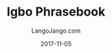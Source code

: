 ---
setID: 12
path: /product/igbo-phrasebook-and-dictionary
date: 2017-11-05
language: Igbo
title: Igbo Phrasebook
productImage: 'langojango-igbo-language-phrasebook.png'
bookCoverImage: 'illustration2.png'
altText: 'igbo-language-phrasebook'
description: [
  {
    text: "The Igbo phrasebook and dictionary by Langojango provides 3,000 Igbo words and phrases at your fingertips. Learn (or look up) all of the essential Igbo words and phrases you need as a tourist, business traveler, or student. Quickly find the words you need to get around, express your opinions, and communicate efffectively in Igbo."
  },
  {
    text: "Listen to audio recordings of every single word and phrase everwhere you have internet access. No need to download a special application. Simply connect with JangoBot, the Langojango chatbot, over the messaging app you already use (like Facebook Messenger, WhatsApp, Telegram, and more)"
  },
  {
    text: "Simply ask JangoBot, by text or voice, to pull up the phrase you want to hear. Within a few seconds, you'll be messaged back with a recording of a native Igbo speaker repeating the word or phrase 3 times. You can replay the recording as many times as you need. By reading and listening and speaking, you'll retain more of what you learn and become a more confident Igbo speaker quickly. "
  },
  {
    text: "JangoBot's 3,000 word two-way dictionary skill is free to use with your purchase of a book or ebook and doesn't require an ongoing subscription."
  }
]  

# SEO
seoTitle: 'Igbo Phrasebook and Dictionary - Langojango'
seoDescription: 'The Igbo phrasebook and dictionary by Langojango provides 3,000 Igbo words and phrases at your fingertips. Learn all of the essential Igbo vocabulary you need as a tourist, business traveler, or student - and hear every word pronounced online by native Igbo speakers.'
canonical: 'https://www.langojango.com/product/igbo-phrasebook-and-dictionary'
ogUrl: 'https://www.langojango.com/product/igbo-phrasebook-and-dictionary'
ogTitle: 'Igbo Phrasebook and Dictionary - Langojango'
ogDescription: 'The Igbo phrasebook and dictionary by Langojango provides 3,000 Igbo words and phrases at your fingertips. Learn all of the essential Igbo vocabulary you need as a tourist, business traveler, or student - and hear every word pronounced online by native Igbo speakers.'
ogImageUrl: 'langojango-igbo-language-phrasebook.png'
ogImageWidth: '1205'
ogImageHeight: '1797'
ogImageAlt: 'Igbo Phrasebook and Dictionary'
siteName: 'LangoJango.com'
twitterHandle: '@langojango'
twitterSite: '@langojango'
twitterCardType: 'summary_large_image'

availability: Coming Soon
ISBN13: 0000000000000
ISBN10: 0000000000
author: LangoJango.com
pageCount: 500
dimensions: 4 x 6 (152mm x 102mm)
---